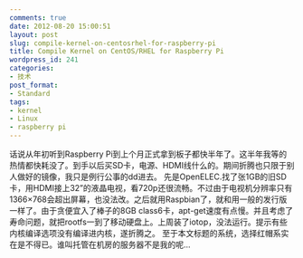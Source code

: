 ```yaml
---
comments: true
date: 2012-08-20 15:00:51
layout: post
slug: compile-kernel-on-centosrhel-for-raspberry-pi
title: Compile Kernel on CentOS/RHEL for Raspberry Pi
wordpress_id: 241
categories:
- 技术
post_format:
- Standard
tags:
- kernel
- Linux
- raspberry pi
---
```


话说从年初听到Raspberry Pi到上个月正式拿到板子都快半年了。这半年我等的热情都快耗没了。到手以后买SD卡，电源、HDMI线什么的。期间折腾也只限于别人做好的镜像，我只是例行公事的dd进去。
     先是OpenELEC.找了张1GB的旧SD卡，用HDMI接上32”的液晶电视，看720p还很流畅。不过由于电视机分辨率只有1366×768会超出屏幕，也没法改。之后就用Raspbian了，就和用一般的发行版一样了。由于贪便宜入了棒子的8GB class6卡，apt-get速度有点慢。并且考虑了寿命问题，就把rootfs一到了移动硬盘上。上周装了iotop，没法运行。提示有些内核编译选项没有编译进内核，遂折腾之。
     至于本文标题的系统，选择红帽系实在是不得已。谁叫托管在机房的服务器不是我的呢... 
